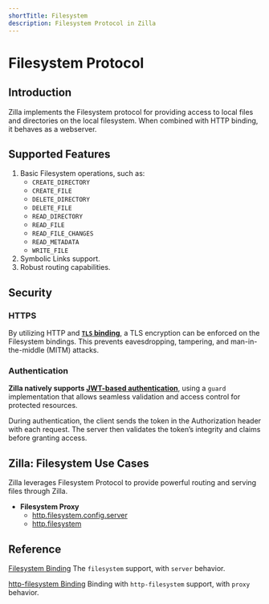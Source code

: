 ```yaml
---
shortTitle: Filesystem
description: Filesystem Protocol in Zilla
---
```


# Filesystem Protocol

## Introduction

Zilla implements the Filesystem protocol for providing access to local files and directories on the local filesystem. When combined with HTTP binding, it behaves as a webserver.

## Supported Features

1. Basic Filesystem operations, such as:
   - `CREATE_DIRECTORY`
   - `CREATE_FILE`
   - `DELETE_DIRECTORY`
   - `DELETE_FILE`
   - `READ_DIRECTORY`
   - `READ_FILE`
   - `READ_FILE_CHANGES`
   - `READ_METADATA`
   - `WRITE_FILE`
2. Symbolic Links support.
3. Robust routing capabilities.

## Security

### HTTPS

By utilizing HTTP and [**`TLS` binding**](../../reference/config/bindings/tls/README.md), a TLS encryption can be enforced on the Filesystem bindings. This prevents eavesdropping, tampering, and man-in-the-middle (MITM) attacks.

### Authentication

**Zilla natively supports [JWT-based authentication](../../reference/config/guards/jwt.md)**, using a `guard` implementation that allows seamless validation and access control for protected resources.

During authentication, the client sends the token in the Authorization header with each request. The server then validates the token’s integrity and claims before granting access.

## Zilla: Filesystem Use Cases

Zilla leverages Filesystem Protocol to provide powerful routing and serving files through Zilla.

- **Filesystem Proxy**
  - [http.filesystem.config.server](https://github.com/aklivity/zilla-examples/tree/main/http.filesystem.config.server)
  - [http.filesystem](https://github.com/aklivity/zilla-examples/tree/main/http.filesystem)

## Reference

[Filesystem Binding](../../reference/config/bindings/filesystem/README.md) The `filesystem` support, with `server` behavior.

[http-filesystem Binding](../../reference/config/bindings/http-filesystem/README.md) Binding with `http-filesystem` support, with `proxy` behavior.

